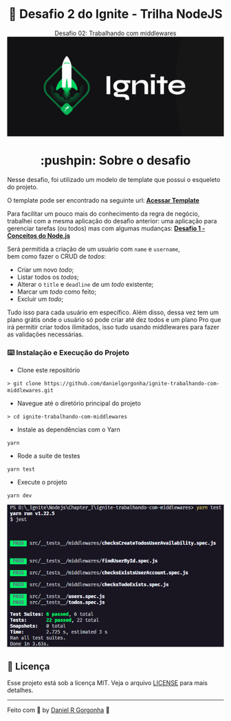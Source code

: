 <h1 align="center">🚀 Desafio 2 do Ignite - Trilha NodeJS</h1>
<p align="center">
  Desafio 02: Trabalhando com middlewares
  <br>
  <img align="center" alialt="Ignite" src="./assets/ignite.png" />
</p>
<h1 align="center">:pushpin: Sobre o desafio</h1>
Nesse desafio, foi utilizado um modelo de template que possui o esqueleto do projeto.

O template pode ser encontrado na seguinte url: **[Acessar Template](https://github.com/rocketseat-education/ignite-template-trabalhando-com-middlewares)**

Para facilitar um pouco mais do conhecimento da regra de negócio, trabalhei com a mesma aplicação do desafio anterior: uma aplicação para gerenciar tarefas (ou todos) mas com algumas mudanças: **[Desafio 1 - Conceitos do Node.js](https://github.com/danielgorgonha/ignite-conceitos-do-nodejs)**

Será permitida a criação de um usuário com `name` e `username`, bem como fazer o CRUD de *todos*:

- Criar um novo *todo*;
- Listar todos os *todos*;
- Alterar o `title` e `deadline` de um *todo* existente;
- Marcar um *todo* como feito;
- Excluir um *todo*;

Tudo isso para cada usuário em específico. Além disso, dessa vez tem um plano grátis onde o usuário só pode criar até dez todos e um plano Pro que irá permitir criar todos ilimitados, isso tudo usando middlewares para fazer as validações necessárias.

### :keyboard: Instalação e Execução do Projeto

- Clone este repositório

```
> git clone https://github.com/danielgorgonha/ignite-trabalhando-com-middlewares.git
```

- Navegue até o diretório principal do projeto

```
> cd ignite-trabalhando-com-middlewares
```

- Instale as dependências com o Yarn

```
yarn
```

- Rode a suite de testes

```
yarn test
```

- Execute o projeto

```
yarn dev
```

<p align="center">
  <img src="./assets/test.png">
</p>

## :memo: Licença

Esse projeto está sob a licença MIT. Veja o arquivo [LICENSE](https://github.com/git/git-scm.com/blob/master/MIT-LICENSE.txt) para mais detalhes.

---

Feito com 💜 by <a href="https://www.linkedin.com/in/danielgorgonha/">Daniel R Gorgonha</a> :wave:

